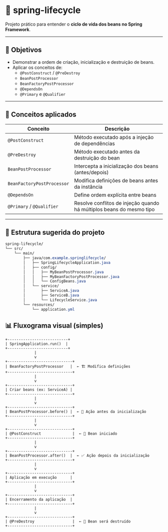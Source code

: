 # 🔄 spring-lifecycle

Projeto prático para entender o **ciclo de vida dos beans no Spring Framework**.

---

## 🎯 Objetivos

- Demonstrar a ordem de criação, inicialização e destruição de beans.
- Aplicar os conceitos de:
  - `@PostConstruct` / `@PreDestroy`
  - `BeanPostProcessor`
  - `BeanFactoryPostProcessor`
  - `@DependsOn`
  - `@Primary` e `@Qualifier`

---

## 🧠 Conceitos aplicados

| Conceito                    | Descrição                                                                 |
|----------------------------|---------------------------------------------------------------------------|
| `@PostConstruct`           | Método executado após a injeção de dependências                           |
| `@PreDestroy`              | Método executado antes da destruição do bean                              |
| `BeanPostProcessor`        | Intercepta a inicialização dos beans (antes/depois)                       |
| `BeanFactoryPostProcessor` | Modifica definições de beans antes da instância                           |
| `@DependsOn`               | Define ordem explícita entre beans                                        |
| `@Primary` / `@Qualifier`  | Resolve conflitos de injeção quando há múltiplos beans do mesmo tipo       |

---

## 📁 Estrutura sugerida do projeto

```css
spring-lifecycle/
└── src/
    └── main/
        ├── java/com.example.springlifecycle/
        │   ├── SpringLifecycleApplication.java
        │   ├── config/
        │   │   ├── MyBeanPostProcessor.java
        │   │   ├── MyBeanFactoryPostProcessor.java
        │   │   └── ConfigBeans.java
        │   └── service/
        │       ├── ServiceA.java
        │       ├── ServiceB.java
        │       └── LifecycleService.java
        └── resources/
            └── application.yml
```

## 📊 Fluxograma visual (simples)

```plaintext
+---------------------------+
| SpringApplication.run()  |
+---------------------------+
             |
             v
+-----------------------------+
| BeanFactoryPostProcessor   |  ← 🏗️ Modifica definições
+-----------------------------+
             |
             v
+-----------------------------+
| Criar beans (ex: ServiceA) |
+-----------------------------+
             |
             v
+-----------------------------+
| BeanPostProcessor.before() |  ← 🔧 Ação antes da inicialização
+-----------------------------+
             |
             v
+-----------------------------+
| @PostConstruct              |  ← 🚀 Bean iniciado
+-----------------------------+
             |
             v
+-----------------------------+
| BeanPostProcessor.after()  |  ← ✅ Ação depois da inicialização
+-----------------------------+
             |
             v
+-----------------------------+
| Aplicação em execução      |
+-----------------------------+
             |
             v
+-----------------------------+
| Encerramento da aplicação  |
+-----------------------------+
             |
             v
+-----------------------------+
| @PreDestroy                 |  ← 🧹 Bean será destruído
+-----------------------------+
```

